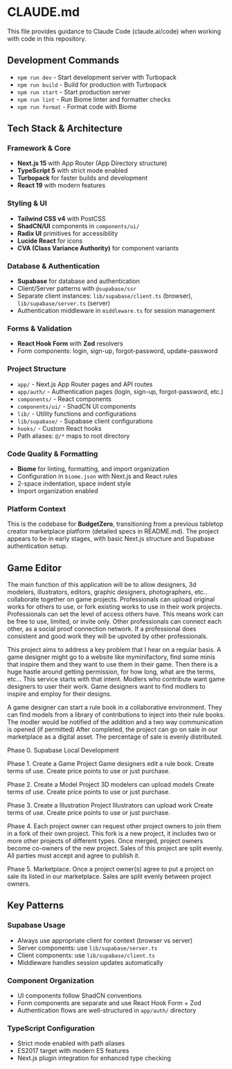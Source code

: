 # CLAUDE.md

This file provides guidance to Claude Code (claude.ai/code) when working with code in this repository.

## Development Commands

- `npm run dev` - Start development server with Turbopack
- `npm run build` - Build for production with Turbopack
- `npm run start` - Start production server
- `npm run lint` - Run Biome linter and formatter checks
- `npm run format` - Format code with Biome

## Tech Stack & Architecture

### Framework & Core
- **Next.js 15** with App Router (App Directory structure)
- **TypeScript 5** with strict mode enabled
- **Turbopack** for faster builds and development
- **React 19** with modern features

### Styling & UI
- **Tailwind CSS v4** with PostCSS
- **ShadCN/UI** components in `components/ui/`
- **Radix UI** primitives for accessibility
- **Lucide React** for icons
- **CVA (Class Variance Authority)** for component variants

### Database & Authentication
- **Supabase** for database and authentication
- Client/Server patterns with `@supabase/ssr`
- Separate client instances: `lib/supabase/client.ts` (browser), `lib/supabase/server.ts` (server)
- Authentication middleware in `middleware.ts` for session management

### Forms & Validation
- **React Hook Form** with **Zod** resolvers
- Form components: login, sign-up, forgot-password, update-password

### Project Structure
- `app/` - Next.js App Router pages and API routes
- `app/auth/` - Authentication pages (login, sign-up, forgot-password, etc.)
- `components/` - React components
- `components/ui/` - ShadCN UI components
- `lib/` - Utility functions and configurations
- `lib/supabase/` - Supabase client configurations
- `hooks/` - Custom React hooks
- Path aliases: `@/*` maps to root directory

### Code Quality & Formatting
- **Biome** for linting, formatting, and import organization
- Configuration in `biome.json` with Next.js and React rules
- 2-space indentation, space indent style
- Import organization enabled

### Platform Context
This is the codebase for **BudgetZero**, transitioning from a previous tabletop creator marketplace platform (detailed specs in README.md). The project appears to be in early stages, with basic Next.js structure and Supabase authentication setup.

## Game Editor
The main function of this application will be to allow designers, 3d modelers, illustrators, editors, graphic designers, photographers, etc.. collaborate together on game projects. Professionals can upload original works for others to use, or fork existing works to use in their work projects. Professionals can set the level of access others have. This means work can be free to use, limited, or invite only. Other professionals can connect each other, as a social proof connection network. If a professional does consistent and good work they will be upvoted by other professionals.

This project aims to address a key problem that I hear on a regular basis. A game designer might go to a website like myminifactory, find some minis that inspire them and they want to use them in their game. Then there is a huge hastle around getting permission, for how long, what are the terms, etc... This service starts with that intent. Modlers who contribute want game designers to user their work. Game designers want to find modlers to inspire and employ for their designs.

A game designer can start a rule book in a collaborative environment.
They can find models from a library of contributions to inject into their rule books.
The modler would be notified of the addition and a two way communication is opened (if permitted)
After completed, the project can go on sale in our marketplace as a digital asset.
The percentage of sale is evenly distributed.

Phase 0.
Supabase Local Development

Phase 1.
Create a Game Project
Game designers edit a rule book.
Create terms of use.
Create price points to use or just purchase.

Phase 2.
Create a Model Project
3D modelers can upload models
Create terms of use.
Create price points to use or just purchase.

Phase 3.
Create a Illustration Project
Illustrators can upload work
Create terms of use.
Create price points to use or just purchase.

Phase 4.
Each project owner can request other project owners
to join them in a fork of their own project. This fork is
a new project, it includes two or more other projects of different types.
Once merged, project owners become co-owners of the new project. Sales of
this project are split evenly. All parties must accept and agree to publish it.

Phase 5.
Marketplace. Once a project owner(s) agree to put a project on sale its listed
in our marketplace. Sales are split evenly between project owners.

## Key Patterns

### Supabase Usage
- Always use appropriate client for context (browser vs server)
- Server components: use `lib/supabase/server.ts`
- Client components: use `lib/supabase/client.ts`
- Middleware handles session updates automatically

### Component Organization
- UI components follow ShadCN conventions
- Form components are separate and use React Hook Form + Zod
- Authentication flows are well-structured in `app/auth/` directory

### TypeScript Configuration
- Strict mode enabled with path aliases
- ES2017 target with modern ES features
- Next.js plugin integration for enhanced type checking
